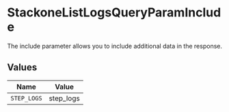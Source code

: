 # StackoneListLogsQueryParamInclude

The include parameter allows you to include additional data in the response.


## Values

| Name        | Value       |
| ----------- | ----------- |
| `STEP_LOGS` | step_logs   |